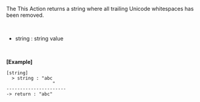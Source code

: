 The This Action returns a string where all trailing Unicode whitespaces has been removed.

<br/>

- string : string value

<br/>

**[Example]**
```
[string]
  > string : "abc
                 "
----------------------
-> return : "abc"
```

